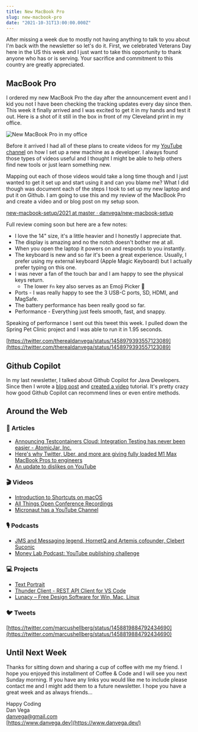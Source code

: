 ```yaml
---
title: New MacBook Pro
slug: new-macbook-pro
date: "2021-10-31T13:00:00.000Z"
---
```


After missing a week due to mostly not having anything to talk to you about I'm back with the newsletter so let's do it. First, we celebrated Veterans Day here in the US this week and I just want to take this opportunity to thank anyone who has or is serving. Your sacrifice and commitment to this country are greatly appreciated.

## MacBook Pro

I ordered my new MacBook Pro the day after the announcement event and I kid you not I have been checking the tracking updates every day since then. This week it finally arrived and I was excited to get it in my hands and test it out. Here is a shot of it still in the box in front of my Cleveland print in my office.

![New MacBook Pro in my office](/images/newsletter/2021/10/31/new-macbook-pro-office.JPG)

Before it arrived I had all of these plans to create videos for my [YouTube channel](https://www.youtube.com/danvega) on how I set up a new machine as a developer. I always found those types of videos useful and I thought I might be able to help others find new tools or just learn something new.

Mapping out each of those videos would take a long time though and I just wanted to get it set up and start using it and can you blame me? What I did though was document each of the steps I took to set up my new laptop and put it on Github. I am going to use this and my review of the MacBook Pro and create a video and or blog post on my setup soon.

[new-macbook-setup/2021 at master · danvega/new-macbook-setup](https://github.com/danvega/new-macbook-setup/tree/master/2021)

Full review coming soon but here are a few notes:

- I love the 14" size, it's a little heavier and I honestly I appreciate that.
- The display is amazing and no the notch doesn't bother me at all.
- When you open the laptop it powers on and responds to you instantly.
- The keyboard is new and so far it's been a great experience. Usually, I prefer using my external keyboard (Apple Magic Keyboard) but I actually prefer typing on this one.
- I was never a fan of the touch bar and I am happy to see the physical keys return.
    - The lower `Fn` key also serves as an Emoji Picker 🥳
- Ports - I was really happy to see the 3 USB-C ports, SD, HDMI, and MagSafe.
- The battery performance has been really good so far.
- Performance - Everything just feels smooth, fast, and snappy.

Speaking of performance I sent out this tweet this week. I pulled down the Spring Pet Clinic project and I was able to run it in 1.95 seconds.

[https://twitter.com/therealdanvega/status/1458979393557123089](https://twitter.com/therealdanvega/status/1458979393557123089)

## Github Copilot

In my last newsletter, I talked about Github Copilot for Java Developers. Since then I wrote a [blog post](https://www.danvega.dev/blog/2021/11/08/github-copilot-java-developers/) and [created a video](https://youtu.be/97C3fQqzj-I) tutorial. It's pretty crazy how good Github Copilot can recommend lines or even entire methods.

## Around the Web

### 📝 Articles

- [Announcing Testcontainers Cloud: Integration Testing has never been easier - AtomicJar, Inc.](https://www.atomicjar.com/2021/11/announcing-testcontainers-cloud/)
- [Here's why Twitter, Uber, and more are giving fully loaded M1 Max MacBook Pros to engineers](https://9to5mac.com/2021/11/08/heres-why-twitter-uber-and-more-are-giving-fully-loaded-m1-max-macbook-pros-to-engineers/)
- [An update to dislikes on YouTube](https://blog.youtube/news-and-events/update-to-youtube/)

### 🎬 Videos

- [Introduction to Shortcuts on macOS](https://www.youtube.com/watch?v=ebj0VU92YrA)
- [All Things Open Conference Recordings](https://www.youtube.com/c/AllThingsOpen/videos)
- [Micronaut has a YouTube Channel](https://www.youtube.com/channel/UCEWZUAC6afuExvl-V-vbRGw)

### 🎙 Podcasts

- [JMS and Messaging legend, HornetQ and Artemis cofounder, Clebert Suconic](https://bootifulpodcast.fm/#/episodes/ba1180c6-9faf-4820-8c78-c1e9dbd757dd)
- [Money Lab Podcast: YouTube publishing challenge](https://share.transistor.fm/s/01493f8c)

### 💻 Projects

- [Text Portrait](https://codepen.io/chris__sev/pen/vYJWLxM?editors=1100)
- [Thunder Client - REST API Client for VS Code](https://www.producthunt.com/posts/thunder-client)
- [Lunacy – Free Design Software for Win, Mac, Linux](https://icons8.com/lunacy)

### 🐦 Tweets

[https://twitter.com/marcushellberg/status/1458819884792434690](https://twitter.com/marcushellberg/status/1458819884792434690)

## Until Next Week

Thanks for sitting down and sharing a cup of coffee with me my friend. I hope you enjoyed this installment of Coffee & Code and I will see you next Sunday morning. If you have any links you would like me to include please contact me and I might add them to a future newsletter. I hope you have a great week and as always friends...

Happy Coding<br/>
Dan Vega<br/>
danvega@gmail.com<br/>
[https://www.danvega.dev](https://www.danvega.dev/)
